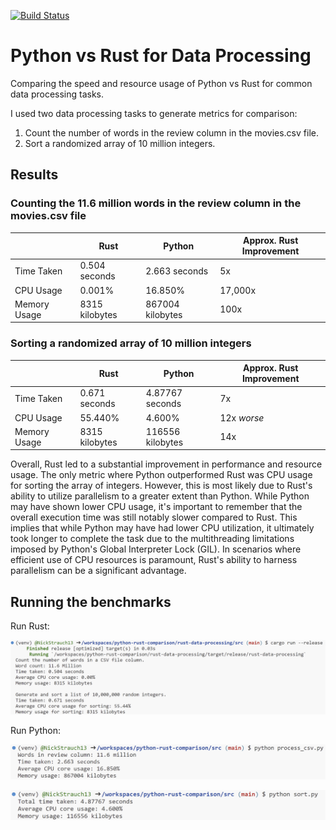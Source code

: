 [![Build Status](https://github.com/NickStrauch13/python-rust-comparison/actions/workflows/python-ci.yml/badge.svg)](https://github.com/NickStrauch13/python-rust-comparison/actions)

# Python vs Rust for Data Processing

Comparing the speed and resource usage of Python vs Rust for common data processing tasks.

I used two data processing tasks to generate metrics for comparison:
1. Count the number of words in the review column in the movies.csv file.
2. Sort a randomized array of 10 million integers.


## Results

### Counting the 11.6 million words in the review column in the movies.csv file
|                 | Rust                           | Python                           | Approx. Rust Improvement |
|-----------------|--------------------------------|----------------------------------|---------------------|
| Time Taken      | 0.504 seconds                  | 2.663 seconds                   | 5x              |
| CPU Usage       | 0.001%                          | 16.850%                         | 17,000x             |
| Memory Usage    | 8315 kilobytes                 | 867004 kilobytes                | 100x              |

### Sorting a randomized array of 10 million integers
|                 | Rust                           | Python                           | Approx. Rust Improvement |
|-----------------|--------------------------------|----------------------------------|---------------------|
| Time Taken      | 0.671 seconds                  | 4.87767 seconds                 | 7x              |
| CPU Usage       | 55.440%                         | 4.600%                          | 12x *worse*           |
| Memory Usage    | 8315 kilobytes                 | 116556 kilobytes                | 14x              |

Overall, Rust led to a substantial improvement in performance and resource usage. The only metric where Python outperformed Rust was CPU usage for sorting the array of integers. However, this is most likely due to Rust's ability to utilize parallelism to a greater extent than Python. While Python may have shown lower CPU usage, it's important to remember that the overall execution time was still notably slower compared to Rust. This implies that while Python may have had lower CPU utilization, it ultimately took longer to complete the task due to the multithreading limitations imposed by Python's Global Interpreter Lock (GIL). In scenarios where efficient use of CPU resources is paramount, Rust's ability to harness parallelism can be a significant advantage.

## Running the benchmarks

Run Rust:

![Alt text](img/rust_output.png)

Run Python:

![Alt text](img/python_process_csv.png)

![Alt text](img/python_sort.png)